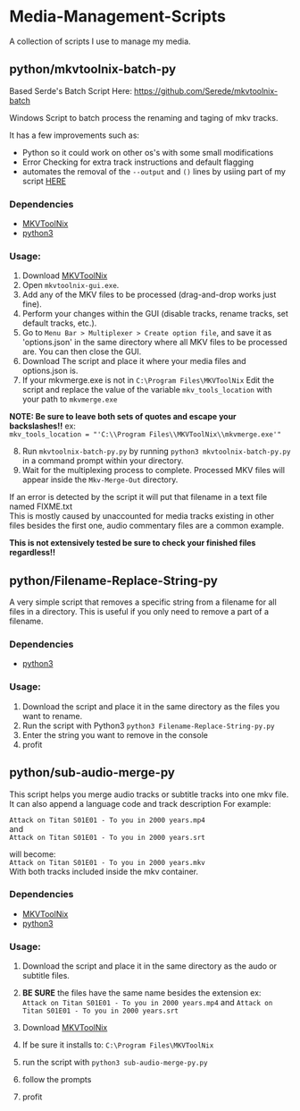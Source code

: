 # Media-Management-Scripts
A collection of scripts I use to manage my media.

## python/mkvtoolnix-batch-py
Based Serde's Batch Script Here: https://github.com/Serede/mkvtoolnix-batch  

Windows Script to batch process the renaming and taging of mkv tracks.  

It has a few improvements such as:
* Python so it could work on other os's with some small modifications
* Error Checking for extra track instructions and default flagging
* automates the removal of the `--output` and `()` lines by usiing part of my script [HERE](https://github.com/fearherbs1/options.json-arg-stripper)

### Dependencies
- [MKVToolNix](https://www.fosshub.com/MKVToolNix.html)
- [python3](https://www.python.org/downloads/)

### Usage:
1. Download [MKVToolNix](https://mkvtoolnix.download/downloads.html)
2. Open `mkvtoolnix-gui.exe`.
3. Add any of the MKV files to be processed (drag-and-drop works just fine).
4. Perform your changes within the GUI (disable tracks, rename tracks, set default tracks, etc.).
5. Go to `Menu Bar > Multiplexer > Create option file`, and save it as 'options.json' in the same directory where all MKV files to be processed are. You can then close the GUI.
6. Download The script and place it where your media files and options.json is.
7. If your mkvmerge.exe is not in `C:\Program Files\MKVToolNix` Edit the script and replace the value of the variable `mkv_tools_location` with your path to `mkvmerge.exe`  
  
**NOTE: Be sure to leave both sets of quotes and escape your backslashes!!** ex:  
`mkv_tools_location = "'C:\\Program Files\\MKVToolNix\\mkvmerge.exe'"`

8. Run `mkvtoolnix-batch-py.py` by running `python3 mkvtoolnix-batch-py.py` in a command prompt within your directory.
9. Wait for the multiplexing process to complete. Processed MKV files will appear inside the `Mkv-Merge-Out` directory.

If an error is detected by the script it will put that filename in a text file named FIXME.txt  
This is mostly caused by unaccounted for media tracks existing in other files besides the first one, audio commentary files are a common example.  

**This is not extensively tested be sure to check your finished files regardless!!**

## python/Filename-Replace-String-py
A very simple script that removes a specific string from a filename for all files in a directory.
This is useful if you only need to remove a part of a filename.

### Dependencies
- [python3](https://www.python.org/downloads/)

### Usage:
1. Download the script and place it in the same directory as the files you want to rename.
2. Run the script with Python3 `python3 Filename-Replace-String-py.py`
3. Enter the string you want to remove in the console
4. profit

## python/sub-audio-merge-py
This script helps you merge audio tracks or subtitle tracks into one mkv file.
It can also append a language code and track description
For example:

`Attack on Titan S01E01 - To you in 2000 years.mp4`  
and  
`Attack on Titan S01E01 - To you in 2000 years.srt`  

will become:    
`Attack on Titan S01E01 - To you in 2000 years.mkv`  
With both tracks included inside the mkv container.  

### Dependencies
- [MKVToolNix](https://www.fosshub.com/MKVToolNix.html)
- [python3](https://www.python.org/downloads/)

### Usage:
1. Download the script and place it in the same directory as the audo or subtitle files.  
2. **BE SURE** the files have the same name besides the extension ex:  
`Attack on Titan S01E01 - To you in 2000 years.mp4` and `Attack on Titan S01E01 - To you in 2000 years.srt`
   
3. Download [MKVToolNix](https://mkvtoolnix.download/downloads.html)
4. If be sure it installs to: `C:\Program Files\MKVToolNix`
5. run the script with `python3 sub-audio-merge-py.py`
6. follow the prompts
7. profit
